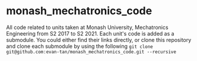 # monash_mechatronics_code
All code related to units taken at Monash University, Mechatronics Engineering from S2 2017 to S2 2021.
Each unit's code is added as a submodule. You could either find their links directly, or clone this repository and clone each submodule by using the following
`git clone git@github.com:evan-tan/monash_mechatronics_code.git --recursive`
